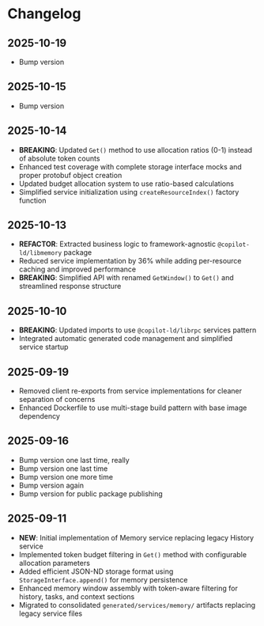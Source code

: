# Changelog

## 2025-10-19

- Bump version

## 2025-10-15

- Bump version

## 2025-10-14

- **BREAKING**: Updated `Get()` method to use allocation ratios (0-1) instead of
  absolute token counts
- Enhanced test coverage with complete storage interface mocks and proper
  protobuf object creation
- Updated budget allocation system to use ratio-based calculations
- Simplified service initialization using `createResourceIndex()` factory
  function

## 2025-10-13

- **REFACTOR**: Extracted business logic to framework-agnostic
  `@copilot-ld/libmemory` package
- Reduced service implementation by 36% while adding per-resource caching and
  improved performance
- **BREAKING**: Simplified API with renamed `GetWindow()` to `Get()` and
  streamlined response structure

## 2025-10-10

- **BREAKING**: Updated imports to use `@copilot-ld/librpc` services pattern
- Integrated automatic generated code management and simplified service startup

## 2025-09-19

- Removed client re-exports from service implementations for cleaner separation
  of concerns
- Enhanced Dockerfile to use multi-stage build pattern with base image
  dependency

## 2025-09-16

- Bump version one last time, really
- Bump version one last time
- Bump version one more time
- Bump version again
- Bump version for public package publishing

## 2025-09-11

- **NEW**: Initial implementation of Memory service replacing legacy History
  service
- Implemented token budget filtering in `Get()` method with configurable
  allocation parameters
- Added efficient JSON-ND storage format using `StorageInterface.append()` for
  memory persistence
- Enhanced memory window assembly with token-aware filtering for history, tasks,
  and context sections
- Migrated to consolidated `generated/services/memory/` artifacts replacing
  legacy service files
